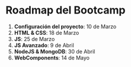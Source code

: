 # Roadmap del Bootcamp

1. **Configuración del proyecto**: 10 de Marzo
1. **HTML & CSS**: 18 de Marzo
1. **JS**: 25 de Marzo
1. **JS Avanzado**: 9 de Abril
1. **NodeJS & MongoDB**: 30 de Abril
1. **WebComponents**: 14 de Mayo
